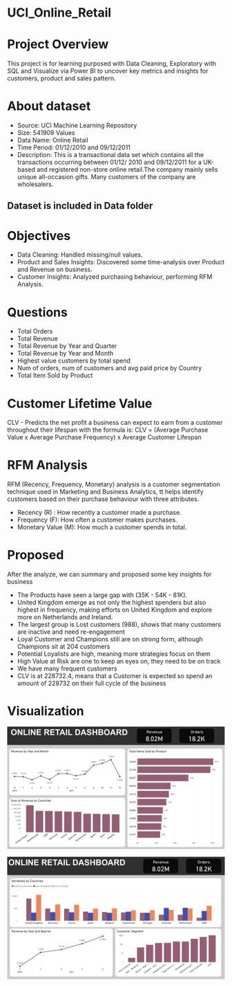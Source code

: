 # UCI_Online_Retail
# Project Overview
This project is for learning purposed with Data Cleaning, Exploratory with SQL and Visualize via Power BI to uncover key metrics and insights for customers, product and sales pattern.

# About dataset
- Source: UCI Machine Learning Repository
- Size: 541909 Values
- Data Name: Online Retail 
- Time Period: 01/12/2010 and 09/12/2011
- Description: This is a transactional data set which contains all the transactions occurring between 01/12/ 2010 and 09/12/2011 for a UK-based and registered non-store online retail.The company mainly sells unique all-occasion gifts. Many customers of the company are wholesalers.

## Dataset is included in Data folder

# Objectives
- Data Cleaning: Handled missing/null values.
- Product and Sales Insights: Discovered some time-analysis over Product and Revenue on business.
- Customer Insights: Analyzed purchasing behaviour, performing RFM Analysis.

# Questions
- Total Orders
- Total Revenue
- Total Revenue by Year and Quarter
- Total Revenue by Year and Month
- Highest value customers by total spend
- Num of orders, num of customers and avg paid price by Country
- Total Item Sold by Product

# Customer Lifetime Value
CLV - Predicts the net profit a business can expect to earn from a customer throughout their lifespan with the formula is: CLV = (Average Purchase Value x Average Purchase Frequency) x Average Customer Lifespan

# RFM Analysis
RFM (Recency, Frequency, Monetary) analysis is a customer segmentation technique used in Marketing and Business Analytics, tt helps identify customers based on their purchase behaviour with three attributes.
- Recency (R) : How recently a customer made a purchase.
- Frequency (F): How often a customer makes purchases.
- Monetary Value (M): How much a customer spends in total.

# Proposed
After the analyze, we can summary and proposed some key insights for business
- The Products have seen a large gap with (35K - 54K - 81K).
- United Kingdom emerge as not only the highest spenders but also highest in frequency, making efforts on United Kingdom and explore more on Netherlands and Ireland.
- The largest group is Lost customers (988), shows that many customers are inactive and need re-engagement
- Loyal Customer and Champions still are on strong form, although Champions sit at 204 customers
- Potential Loyalists are high, meaning more strategies focus on them
- High Value at Risk are one to keep an eyes on, they need to be on track
- We have many frequent customers
- CLV is at 228732.4, means that a Customer is expected so spend an amount of 228732 on their full cycle of the business

# Visualization
![RFM Analysis](./Assets/SUMMARY_PAGE_1.png)

![RFM Analysis](./Assets/SUMMARY_PAGE_2.png)